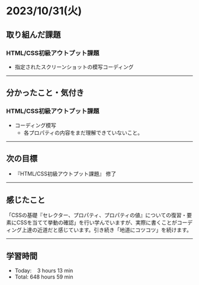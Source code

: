 # 2023/10/31(火) 

## 取り組んだ課題
### HTML/CSS初級アウトプット課題
- 指定されたスクリーンショットの模写コーディング
---

## 分かったこと・気付き
### HTML/CSS初級アウトプット課題
- コーディング模写
  - 各プロパティの内容をまだ理解できていないこと。
---

## 次の目標
- 『HTML/CSS初級アウトプット課題』 修了
---

## 感じたこと
「CSSの基礎『セレクター、プロパティ、プロパティの値』についての復習・要素にCSSを当てて挙動の確認」を行い学んでいますが、実際に書くことがコーディング上達の近道だと感じています。引き続き「地道にコツコツ」を続けます。

---

## 学習時間
- Today:&nbsp;&nbsp;&nbsp; 3 hours 13 min
- Total: 648 hours 59 min
